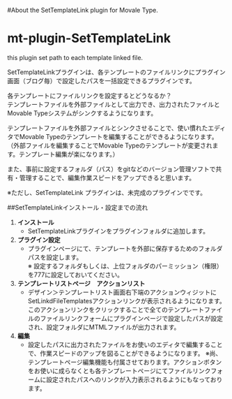 #About the SetTemplateLink plugin for Movale Type.

mt-plugin-SetTemplateLink
=========================
this plugin set path to each template linked file. 

SetTemplateLinkプラグインは、各テンプレートのファイルリンクにプラグイン画面（ブログ毎）で設定したパスを一括設定できるプラグインです。  

各テンプレートにファイルリンクを設定するとどうなるか？  
テンプレートファイルを外部ファイルとして出力でき、出力されたファイルとMovable Typeシステムがシンクするようになります。

テンプレートファイルを外部ファイルとシンクさせることで、使い慣れたエディタでMovable Typeのテンプレートを編集することができるようになります。（外部ファイルを編集することでMovable Typeのテンプレートが変更されます。テンプレート編集が楽になります。）  

また、事前に設定するフォルダ（パス）をgitなどのバージョン管理ソフトで共有・管理することで、編集作業スピードをアップできると思います。  

※ただし、SetTemplateLink プラグインは、未完成のプラグインでです。  

##SetTemplateLinkインストール・設定までの流れ  
 1. **インストール**
	* SetTemplateLinkプラグインをプラグインフォルダに追加します。
 2. **プラグイン設定**
	* プラグインページにて、テンプレートを外部に保存するためのフォルダパスを設定します。   
	※ 設定するフォルダもしくは、上位フォルダのパーミッション（権限）を777に設定しておいてください。
 3. **テンプレートリストページ　アクションリスト**
    * デザイン＞テンプレートリスト画面右下端のアクションウィジットにSetLinkdFileTemplatesアクションリンクが表示されるようになります。このアクションリンクをクリックすることで全てのテンプレートファイルのファイルリンクフォームにプラグインページで設定したパスが設定され、設定フォルダにMTMLファイルが出力されます。
 4. **編集**
	* 設定したパスに出力されたファイルをお使いのエディタで編集することで、作業スピードのアップを図ることができるようになります。
※尚、テンプレートページ編集機能も付属させております。アクションボタンをお使いに成らなくとも各テンプレートページにてファイルリンクフォームに設定されたパスへのリンクが入力表示されるようにもなっております。

